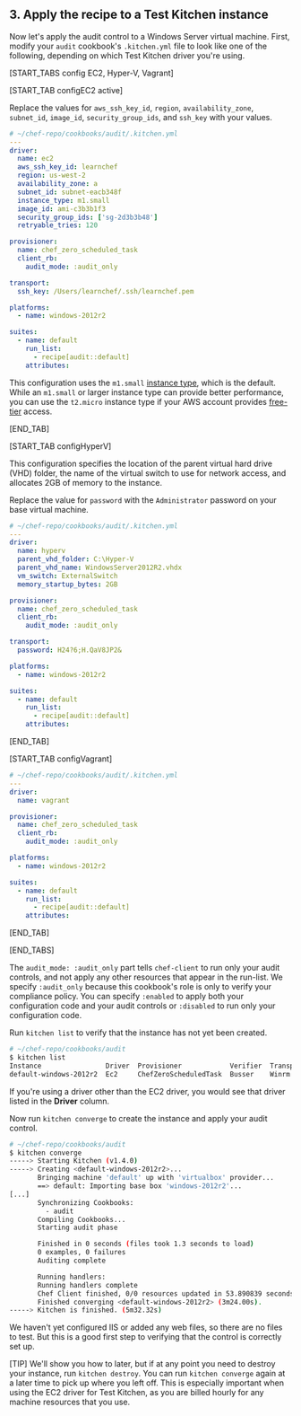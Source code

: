 ## 3. Apply the recipe to a Test Kitchen instance

Now let's apply the audit control to a Windows Server virtual machine. First, modify your `audit` cookbook's <code class="file-path">.kitchen.yml</code> file to look like one of the following, depending on which Test Kitchen driver you're using.

[START_TABS config EC2, Hyper-V, Vagrant]

[START_TAB configEC2 active]

Replace the values for `aws_ssh_key_id`, `region`, `availability_zone`, `subnet_id`, `image_id`, `security_group_ids`, and `ssh_key` with your values.

```yaml
# ~/chef-repo/cookbooks/audit/.kitchen.yml
---
driver:
  name: ec2
  aws_ssh_key_id: learnchef
  region: us-west-2
  availability_zone: a
  subnet_id: subnet-eacb348f
  instance_type: m1.small
  image_id: ami-c3b3b1f3
  security_group_ids: ['sg-2d3b3b48']
  retryable_tries: 120

provisioner:
  name: chef_zero_scheduled_task
  client_rb:
    audit_mode: :audit_only

transport:
  ssh_key: /Users/learnchef/.ssh/learnchef.pem

platforms:
  - name: windows-2012r2

suites:
  - name: default
    run_list:
      - recipe[audit::default]
    attributes:
```

This configuration uses the `m1.small` [instance type](http://docs.aws.amazon.com/AWSEC2/latest/UserGuide/instance-types.html), which is the default. While an `m1.small` or larger instance type can provide better performance, you can use the `t2.micro` instance type if your AWS account provides [free-tier](http://aws.amazon.com/free/) access.

[END_TAB]

[START_TAB configHyperV]

This configuration specifies the location of the parent virtual hard drive (VHD) folder, the name of the virtual switch to use for network access, and allocates 2GB of memory to the instance.

Replace the value for `password` with the `Administrator` password on your base virtual machine.

```yaml
# ~/chef-repo/cookbooks/audit/.kitchen.yml
---
driver:
  name: hyperv
  parent_vhd_folder: C:\Hyper-V
  parent_vhd_name: WindowsServer2012R2.vhdx
  vm_switch: ExternalSwitch
  memory_startup_bytes: 2GB

provisioner:
  name: chef_zero_scheduled_task
  client_rb:
    audit_mode: :audit_only

transport:
  password: H24?6;H.QaV8JP2&

platforms:
  - name: windows-2012r2

suites:
  - name: default
    run_list:
      - recipe[audit::default]
    attributes:
```

[END_TAB]

[START_TAB configVagrant]

```yaml
# ~/chef-repo/cookbooks/audit/.kitchen.yml
---
driver:
  name: vagrant

provisioner:
  name: chef_zero_scheduled_task
  client_rb:
    audit_mode: :audit_only

platforms:
  - name: windows-2012r2

suites:
  - name: default
    run_list:
      - recipe[audit::default]
    attributes:
```

[END_TAB]

[END_TABS]

The `audit_mode: :audit_only` part tells `chef-client` to run only your audit controls, and not apply any other resources that appear in the run-list. We specify `:audit_only` because this cookbook's role is only to verify your compliance policy. You can specify `:enabled` to apply both your configuration code and your audit controls or `:disabled` to run only your configuration code.

Run `kitchen list` to verify that the instance has not yet been created.

```bash
# ~/chef-repo/cookbooks/audit
$ kitchen list
Instance                Driver  Provisioner            Verifier  Transport  Last Action
default-windows-2012r2  Ec2     ChefZeroScheduledTask  Busser    Winrm      <Not Created>
```

If you're using a driver other than the EC2 driver, you would see that driver listed in the **Driver** column.

Now run `kitchen converge` to create the instance and apply your audit control.

```bash
# ~/chef-repo/cookbooks/audit
$ kitchen converge
-----> Starting Kitchen (v1.4.0)
-----> Creating <default-windows-2012r2>...
       Bringing machine 'default' up with 'virtualbox' provider...
       ==> default: Importing base box 'windows-2012r2'...
[...]
       Synchronizing Cookbooks:
         - audit
       Compiling Cookbooks...
       Starting audit phase

       Finished in 0 seconds (files took 1.3 seconds to load)
       0 examples, 0 failures
       Auditing complete

       Running handlers:
       Running handlers complete
       Chef Client finished, 0/0 resources updated in 53.890839 seconds
       Finished converging <default-windows-2012r2> (3m24.00s).
-----> Kitchen is finished. (5m32.32s)
```

We haven't yet configured IIS or added any web files, so there are no files to test. But this is a good first step to verifying that the control is correctly set up.

[TIP] We'll show you how to later, but if at any point you need to destroy your instance, run `kitchen destroy`. You can run `kitchen converge` again at a later time to pick up where you left off. This is especially important when using the EC2 driver for Test Kitchen, as you are billed hourly for any machine resources that you use.
